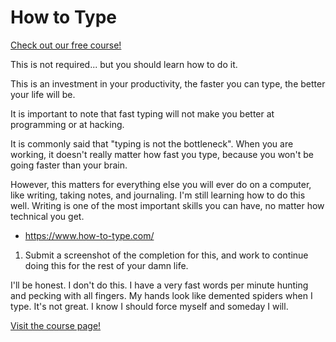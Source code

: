 # How to Type

[Check out our free course!](https://academy.hoppersroppers.org/mod/page/view.php?id=741)

This is not required... but you should learn how to do it. 

This is an investment in your productivity, the faster you can type, the better your life will be. 

It is important to note that fast typing will not make you better at programming or at hacking.

It is commonly said that "typing is not the bottleneck". When you are working, it doesn't really matter how fast you type, because you won't be going faster than your brain.

However, this matters for everything else you will ever do on a computer, like writing, taking notes, and journaling. I'm still learning how to do this well. Writing is one of the most important skills you can have, no matter how technical you get.

* <https://www.how-to-type.com/>
1. Submit a screenshot of the completion for this, and work to continue doing this for the rest of your damn life.

I'll be honest. I don't do this. I have a very fast words per minute hunting and pecking with all fingers. My hands look like demented spiders when I type. It's not great. I know I should force myself and someday I will.

[Visit the course page!](https://academy.hoppersroppers.org/mod/assign/view.php?id=741)
 